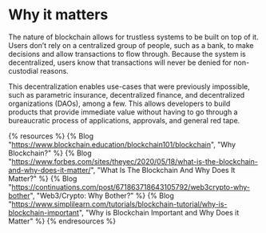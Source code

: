 # Why it matters

The nature of blockchain allows for trustless systems to be built on top of it. Users don’t rely on a centralized group of people, such as a bank, to make decisions and allow transactions to flow through. Because the system is decentralized, users know that transactions will never be denied for non-custodial reasons.

This decentralization enables use-cases that were previously impossible, such as parametric insurance, decentralized finance, and decentralized organizations (DAOs), among a few. This allows developers to build products that provide immediate value without having to go through a bureaucratic process of applications, approvals, and general red tape.

{% resources %}
  {% Blog "https://www.blockchain.education/blockchain101/blockchain", "Why Blockchain?" %}
  {% Blog "https://www.forbes.com/sites/theyec/2020/05/18/what-is-the-blockchain-and-why-does-it-matter/", "What Is The Blockchain And Why Does It Matter?" %}
  {% Blog "https://continuations.com/post/671863718643105792/web3crypto-why-bother", "Web3/Crypto: Why Bother?" %}
  {% Blog "https://www.simplilearn.com/tutorials/blockchain-tutorial/why-is-blockchain-important", "Why is Blockchain Important and Why Does it Matter" %}
{% endresources %}

